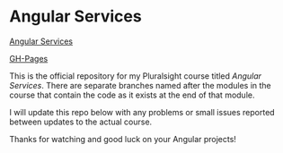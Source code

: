 # Angular Services

[Angular Services](https://app.pluralsight.com/library/courses/angular-services/table-of-contents)

[GH-Pages](https://ekater1na.github.io/angular-services)

This is the official repository for my Pluralsight course titled *Angular Services*. There are separate branches named
after the modules in the course that contain the code as it exists at the end of that module.

I will update this repo below with any problems or small issues reported between updates to the actual course.

Thanks for watching and good luck on your Angular projects!
